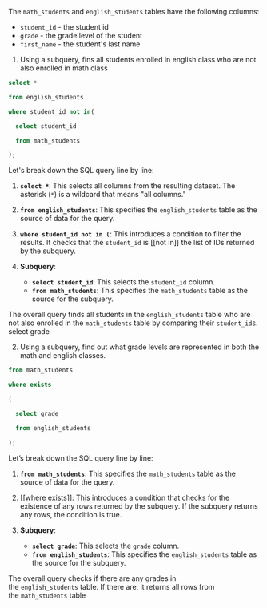 The `math_students` and `english_students` tables have the following columns:
- `student_id` - the student id
- `grade` - the grade level of the student
- `first_name` - the student's last name

1. Using a subquery, fins all students enrolled in english class who are not also enrolled in math class


```sql
select *

from english_students

where student_id not in(

  select student_id

  from math_students

);
```

Let's break down the SQL query line by line:

1. **`select *`**: This selects all columns from the resulting dataset. The asterisk (`*`) is a wildcard that means "all columns."

2. **`from english_students`**: This specifies the `english_students` table as the source of data for the query.

3. **`where student_id not in (`**: This introduces a condition to filter the results. It checks that the `student_id` is [[not in]] the list of IDs returned by the subquery.

4. **Subquery**:
   - **`select student_id`**: This selects the `student_id` column.
   - **`from math_students`**: This specifies the `math_students` table as the source for the subquery.

The overall query finds all students in the `english_students` table who are not also enrolled in the `math_students` table by comparing their `student_id`s.
select grade

2. Using a subquery, find out what grade levels are represented in both the math and english classes.
```sql
from math_students

where exists

(

  select grade

  from english_students

);
```
Let’s break down the SQL query line by line:

1. **`from math_students`**: This specifies the `math_students` table as the source of data for the query.
    
2. [[where exists]]:  This introduces a condition that checks for the existence of any rows returned by the subquery. If the subquery returns any rows, the condition is true.
    
3. **Subquery**:
    
    - **`select grade`**: This selects the `grade` column.
    - **`from english_students`**: This specifies the `english_students` table as the source for the subquery.

The overall query checks if there are any grades in the `english_students` table. If there are, it returns all rows from the `math_students` table